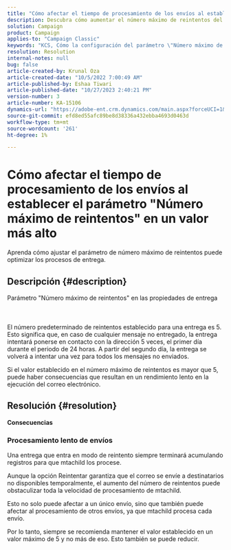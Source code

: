 ```yaml
---
title: "Cómo afectar el tiempo de procesamiento de los envíos al establecer el parámetro \"Número máximo de reintentos\" en un valor más alto"
description: Descubra cómo aumentar el número máximo de reintentos del parámetro afecta al tiempo de procesamiento de la entrega.
solution: Campaign
product: Campaign
applies-to: "Campaign Classic"
keywords: "KCS, Cómo la configuración del parámetro \"Número máximo de reintentos\" a un valor más alto afecta al tiempo de procesamiento de los envíos"
resolution: Resolution
internal-notes: null
bug: false
article-created-by: Krunal Oza
article-created-date: "10/5/2022 7:00:49 AM"
article-published-by: Eshaa Tiwari
article-published-date: "10/27/2023 2:40:21 PM"
version-number: 3
article-number: KA-15106
dynamics-url: "https://adobe-ent.crm.dynamics.com/main.aspx?forceUCI=1&pagetype=entityrecord&etn=knowledgearticle&id=601fc96c-7b44-ed11-bba2-002248086a27"
source-git-commit: efd8ed55afc89be8d38336a432ebba4693d0463d
workflow-type: tm+mt
source-wordcount: '261'
ht-degree: 1%

---
```


# Cómo afectar el tiempo de procesamiento de los envíos al establecer el parámetro &quot;Número máximo de reintentos&quot; en un valor más alto


Aprenda cómo ajustar el parámetro de número máximo de reintentos puede optimizar los procesos de entrega.

## Descripción {#description}

Parámetro &quot;Número máximo de reintentos&quot; en las propiedades de entrega<br><br><br><br>
El número predeterminado de reintentos establecido para una entrega es 5. Esto significa que, en caso de cualquier mensaje no entregado, la entrega intentará ponerse en contacto con la dirección 5 veces, el primer día durante el periodo de 24 horas. A partir del segundo día, la entrega se volverá a intentar una vez para todos los mensajes no enviados.



Si el valor establecido en el número máximo de reintentos es mayor que 5, puede haber consecuencias que resultan en un rendimiento lento en la ejecución del correo electrónico.


## Resolución {#resolution}

<b>Consecuencias</b>


### Procesamiento lento de envíos



Una entrega que entra en modo de reintento siempre terminará acumulando registros para que mtachild los procese.

Aunque la opción Reintentar garantiza que el correo se envíe a destinatarios no disponibles temporalmente, el aumento del número de reintentos puede obstaculizar toda la velocidad de procesamiento de mtachild.

Esto no solo puede afectar a un único envío, sino que también puede afectar al procesamiento de otros envíos, ya que mtachild procesa cada envío.



Por lo tanto, siempre se recomienda mantener el valor establecido en un valor máximo de 5 y no más de eso. Esto también se puede reducir.
